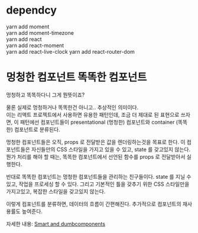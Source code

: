 # dependcy

yarn add moment  
yarn add moment-timezone  
yarn add react  
yarn add react-moment  
yarn add react-live-clock
yarn add react-router-dom

# 멍청한 컴포넌트 똑똑한 컴포넌트

멍청하고 똑똑하다니 그게 뭔뜻이죠?

물론 실제로 멍청하거나 똑똑한건 아니고.. 추상적인 의미이다.  
이는 리액트 프로젝트에서 사용하면 유용한 패턴인데, 조금 더 제대로 된 표현으로 쓰자면, 이 패턴에선 컴포넌트들이 presentational (멍청한) 컴포넌트와 container (똑똑한) 컴포넌트로 분류된다.

멍청한 컴포넌트들은 오직, props 로 전달받은 값을 렌더링하는것을 목표로 한다. 이 컴포넌트들은 자신들만의 CSS 스타일을 가지고 있을 수 있고, state 를 갖고있지 않는다. 뭔가 처리를 해야 할 때는, 똑똑한 컴포넌트에서 선언된 함수를 props 로 전달받아서 실행한다.

반대로 똑똑한 컴포넌트는 멍청한 컴포넌트들을 관리하는 친구들이다. state 를 지닐 수 있고, 작업을 프로세싱 할 수 있다. 그리고 기본적인 틀을 갖추기 위한 CSS 스타일만을 가지고있고, 복잡한 스타일을 갖고있지 않는다.

이렇게 컴포넌트를 분류하면, 데이터의 흐름이 간편해진다. 추가적으로 컴포넌트의 재사용률도 높여준다.

자세한 내용: [Smart and dumbcomponents](https://medium.com/@dan_abramov/smart-and-dumb-components-7ca2f9a7c7d0#.3b0dbutob)

